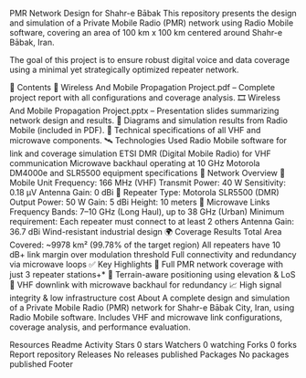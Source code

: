 PMR Network Design for Shahr-e Bābak
This repository presents the design and simulation of a Private Mobile Radio (PMR) network using Radio Mobile software, covering an area of 100 km x 100 km centered around Shahr-e Bābak, Iran.

The goal of this project is to ensure robust digital voice and data coverage using a minimal yet strategically optimized repeater network.

📁 Contents
📝 Wireless And Mobile Propagation Project.pdf – Complete project report with all configurations and coverage analysis.
🎞️ Wireless And Mobile Propagation Project.pptx – Presentation slides summarizing network design and results.
📐 Diagrams and simulation results from Radio Mobile (included in PDF).
📶 Technical specifications of all VHF and microwave components.
🛰️ Technologies Used
Radio Mobile software for link and coverage simulation
ETSI DMR (Digital Mobile Radio) for VHF communication
Microwave backhaul operating at 10 GHz
Motorola DM4000e and SLR5500 equipment specifications
📡 Network Overview
🔹 Mobile Unit
Frequency: 166 MHz (VHF)
Transmit Power: 40 W
Sensitivity: 0.18 µV
Antenna Gain: 0 dBi
🔹 Repeater
Type: Motorola SLR5500 (DMR)
Output Power: 50 W
Gain: 5 dBi
Height: 10 meters
🔹 Microwave Links
Frequency Bands: 7–10 GHz (Long Haul), up to 38 GHz (Urban)
Minimum requirement: Each repeater must connect to at least 2 others
Antenna Gain: 36.7 dBi
Wind-resistant industrial design
🌍 Coverage Results
Total Area Covered: ~9978 km² (99.78% of the target region)
All repeaters have 10 dB+ link margin over modulation threshold
Full connectivity and redundancy via microwave loops
✅ Key Highlights
📶 Full PMR network coverage with just 3 repeater stations+*
🧭 Terrain-aware positioning using elevation & LoS
🔁 VHF downlink with microwave backhaul for redundancy
📈 High signal integrity & low infrastructure cost
About
A complete design and simulation of a Private Mobile Radio (PMR) network for Shahr-e Bābak City, Iran, using Radio Mobile software. Includes VHF and microwave link configurations, coverage analysis, and performance evaluation.

Resources
 Readme
 Activity
Stars
 0 stars
Watchers
 0 watching
Forks
 0 forks
Report repository
Releases
No releases published
Packages
No packages published
Footer

